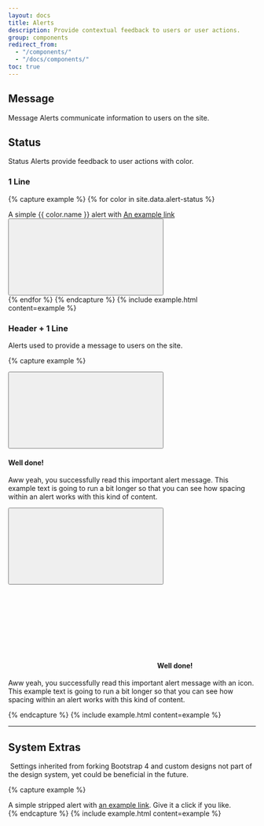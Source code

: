 ```yaml
---
layout: docs
title: Alerts
description: Provide contextual feedback to users or user actions.
group: components
redirect_from:
  - "/components/"
  - "/docs/components/"
toc: true
---
```

<!-- FloSports Brand  --> 

## Message
Message Alerts communicate information to users on the site.




## Status
Status Alerts provide feedback to user actions with color.

### 1 Line 

{% capture example %}
{% for color in site.data.alert-status %}
<div class="alert alert-{{ color.name }}" role="alert">
  A simple {{ color.name }} alert with <a href="#" class="alert-link">An example link</a>
  <button type="button" class="close" data-dismiss="alert" aria-label="Close">
    <svg class="alert-close"><use xlink:href="#close"/></svg>
  </button>
</div>{% endfor %}
{% endcapture %}
{% include example.html content=example %}

### Header + 1 Line

Alerts used to provide a message to users on the site. 

{% capture example %}

<div class="alert-heading alert-msg-default" role="alert">
  <button type="button" class="close" data-dismiss="alert" aria-label="Close">
    <svg class="alert-close"><use xlink:href="#close"/></svg>
  </button>
  <h4 class="font-family-bold">Well done!</h4>
  <p class="mb-0">Aww yeah, you successfully read this important alert message. This example text is going to run a bit longer so that you can see how spacing within an alert works with this kind of content.</p>
</div>

<div class="alert-heading alert-msg-info" role="alert">
  <button type="button" class="close" data-dismiss="alert" aria-label="Close">
    <svg class="alert-close"><use xlink:href="#close"/></svg>
  </button>
  <h4 class="font-family-bold"><svg><use xlink:href="#cog"/></svg> Well done!</h4>
  <p class="mb-0">Aww yeah, you successfully read this important alert message with an icon. This example text is going to run a bit longer so that you can see how spacing within an alert works with this kind of content.</p>
</div>

{% endcapture %}
{% include example.html content=example %}




<!-- Bootstrap 4 -->

***

## System Extras
​
Settings inherited from forking Bootstrap 4 and custom designs not part of the design system, yet could be beneficial in the future.

{% capture example %}
<div class="alert alert-stripped" role="alert">
  A simple stripped alert with <a href="#" class="alert-link">an example link</a>. Give it a click if you like.
</div>
{% endcapture %}
{% include example.html content=example %}

